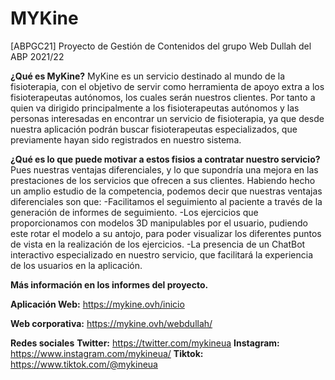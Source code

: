 # MYKine
[ABPGC21] Proyecto de Gestión de Contenidos del grupo Web Dullah del ABP 2021/22

**¿Qué es MyKine?**
MyKine es un servicio destinado al mundo de la fisioterapia, con el objetivo de servir como 
herramienta de apoyo extra a los fisioterapeutas autónomos, los cuales serán nuestros clientes.
Por tanto a quien va dirigido principalmente a los fisioterapeutas autónomos y las personas
interesadas en encontrar un servicio de fisioterapia, ya que desde nuestra aplicación podrán
buscar fisioterapeutas especializados, que previamente hayan sido registrados en nuestro sistema.

**¿Qué es lo que puede motivar a estos fisios a contratar nuestro servicio?**
Pues nuestras ventajas diferenciales, y lo que supondría una mejora en las prestaciones de los 
servicios que ofrecen a sus clientes. Habiendo hecho un amplio estudio de la competencia, podemos
decir que nuestras ventajas diferenciales son que:
-Facilitamos el seguimiento al paciente a través de la generación de informes de seguimiento.
-Los ejercicios que proporcionamos con modelos 3D manipulables por el usuario, pudiendo este
rotar el modelo a su antojo, para poder visualizar los diferentes puntos de vista en la
realización de los ejercicios.
-La presencia de un ChatBot interactivo especializado en nuestro servicio, que facilitará la
experiencia de los usuarios en la aplicación.

**Más información en los informes del proyecto.**

**Aplicación Web:** https://mykine.ovh/inicio

**Web corporativa:** https://mykine.ovh/webdullah/

**Redes sociales** 
**Twitter:** https://twitter.com/mykineua
**Instagram:** https://www.instagram.com/mykineua/
**Tiktok:** https://www.tiktok.com/@mykineua
